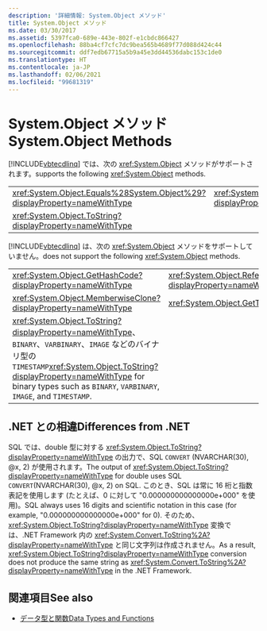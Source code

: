 ```yaml
---
description: '詳細情報: System.Object メソッド'
title: System.Object メソッド
ms.date: 03/30/2017
ms.assetid: 5397fca0-689e-443e-802f-e1cbdc866427
ms.openlocfilehash: 88ba4cf7cfc7dc9bea565b4689f77d088d424c44
ms.sourcegitcommit: ddf7edb67715a5b9a45e3dd44536dabc153c1de0
ms.translationtype: HT
ms.contentlocale: ja-JP
ms.lasthandoff: 02/06/2021
ms.locfileid: "99681319"
---
```

# <a name="systemobject-methods"></a><span data-ttu-id="4ef2b-103">System.Object メソッド</span><span class="sxs-lookup"><span data-stu-id="4ef2b-103">System.Object Methods</span></span>

[!INCLUDE[vbtecdlinq](../../../../../../includes/vbtecdlinq-md.md)] <span data-ttu-id="4ef2b-104">では、次の <xref:System.Object> メソッドがサポートされます。</span><span class="sxs-lookup"><span data-stu-id="4ef2b-104">supports the following <xref:System.Object> methods.</span></span>  
  
|||  
|-|-|  
|<xref:System.Object.Equals%28System.Object%29?displayProperty=nameWithType>|<xref:System.Object.Equals%28System.Object%2CSystem.Object%29?displayProperty=nameWithType>|  
|<xref:System.Object.ToString?displayProperty=nameWithType>||  
  
 [!INCLUDE[vbtecdlinq](../../../../../../includes/vbtecdlinq-md.md)] <span data-ttu-id="4ef2b-105">は、次の <xref:System.Object> メソッドをサポートしていません。</span><span class="sxs-lookup"><span data-stu-id="4ef2b-105">does not support the following <xref:System.Object> methods.</span></span>  
  
|||  
|-|-|  
|<xref:System.Object.GetHashCode?displayProperty=nameWithType>|<xref:System.Object.ReferenceEquals%28System.Object%2CSystem.Object%29?displayProperty=nameWithType>|  
|<xref:System.Object.MemberwiseClone?displayProperty=nameWithType>|<xref:System.Object.GetType?displayProperty=nameWithType>|  
|<span data-ttu-id="4ef2b-106"><xref:System.Object.ToString?displayProperty=nameWithType>、`BINARY`、`VARBINARY`、`IMAGE` などのバイナリ型の `TIMESTAMP`</span><span class="sxs-lookup"><span data-stu-id="4ef2b-106"><xref:System.Object.ToString?displayProperty=nameWithType> for binary types such as `BINARY`, `VARBINARY`, `IMAGE`, and `TIMESTAMP`.</span></span>||  
  
## <a name="differences-from-net"></a><span data-ttu-id="4ef2b-107">.NET との相違</span><span class="sxs-lookup"><span data-stu-id="4ef2b-107">Differences from .NET</span></span>  

 <span data-ttu-id="4ef2b-108">SQL では、double 型に対する <xref:System.Object.ToString?displayProperty=nameWithType> の出力で、SQL `CONVERT` (NVARCHAR(30), @x, 2) が使用されます。</span><span class="sxs-lookup"><span data-stu-id="4ef2b-108">The output of <xref:System.Object.ToString?displayProperty=nameWithType> for double uses SQL `CONVERT`(NVARCHAR(30), @x, 2) on SQL.</span></span> <span data-ttu-id="4ef2b-109">このとき、SQL は常に 16 桁と指数表記を使用します (たとえば、0 に対して "0.000000000000000e+000" を使用)。</span><span class="sxs-lookup"><span data-stu-id="4ef2b-109">SQL always uses 16 digits and scientific notation in this case (for example, "0.000000000000000e+000" for 0).</span></span> <span data-ttu-id="4ef2b-110">そのため、<xref:System.Object.ToString?displayProperty=nameWithType> 変換では、.NET Framework 内の <xref:System.Convert.ToString%2A?displayProperty=nameWithType>  と同じ文字列は作成されません。</span><span class="sxs-lookup"><span data-stu-id="4ef2b-110">As a result, <xref:System.Object.ToString?displayProperty=nameWithType> conversion does not produce the same string as <xref:System.Convert.ToString%2A?displayProperty=nameWithType> in the .NET Framework.</span></span>  
  
## <a name="see-also"></a><span data-ttu-id="4ef2b-111">関連項目</span><span class="sxs-lookup"><span data-stu-id="4ef2b-111">See also</span></span>

- [<span data-ttu-id="4ef2b-112">データ型と関数</span><span class="sxs-lookup"><span data-stu-id="4ef2b-112">Data Types and Functions</span></span>](data-types-and-functions.md)
